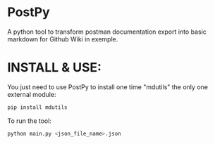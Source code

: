 # PostPy
A python tool to transform postman documentation export into basic markdown for Github Wiki in exemple.

# INSTALL & USE:
You just need to use PostPy to install one time "mdutils" the only one external module:
```python
pip install mdutils
```

To run the tool:
```python
python main.py <json_file_name>.json
```
